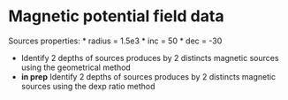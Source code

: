 Magnetic potential field data
=============================

Sources properties: 
    * radius = 1.5e3
    * inc = 50
    * dec = -30

* Identify 2 depths of sources produces by 2 distincts magnetic sources using the geometrical method
* **in prep** Identify 2 depths of sources produces by 2 distincts magnetic sources using the dexp ratio method

    
